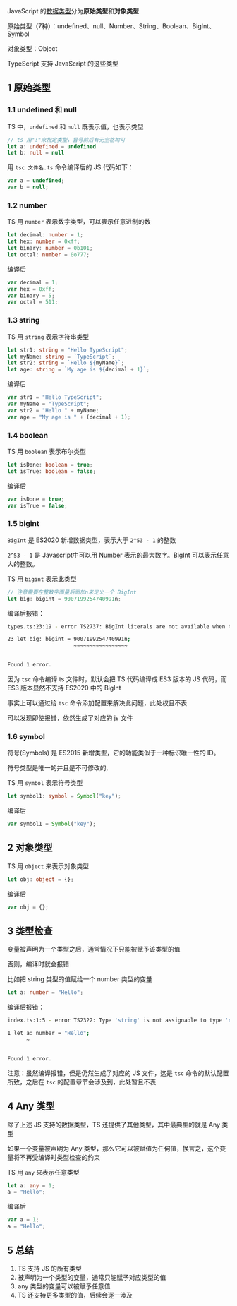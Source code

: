 JavaScript 的[数据类型](https://developer.mozilla.org/zh-CN/docs/Web/JavaScript/Data_structures#%E6%95%B0%E6%8D%AE%E7%B1%BB%E5%9E%8B)分为**原始类型**和**对象类型**

原始类型（7种）：undefined、null、Number、String、Boolean、BigInt、Symbol

对象类型：Object

TypeScript 支持 JavaScript 的这些类型

## 1 原始类型

### 1.1 undefined 和 null

TS 中，`undefined` 和 `null` 既表示值，也表示类型

```ts
// ts 用":"来指定类型，冒号前后有无空格均可
let a: undefined = undefined
let b: null = null
```

用 `tsc 文件名.ts` 命令编译后的 JS 代码如下：

```js
var a = undefined;
var b = null;
```

### 1.2 number

TS 用 `number` 表示数字类型，可以表示任意进制的数

```ts
let decimal: number = 1;
let hex: number = 0xff;
let binary: number = 0b101;
let octal: number = 0o777;
```

编译后

```js
var decimal = 1;
var hex = 0xff;
var binary = 5;
var octal = 511;
```

### 1.3 string

TS 用 `string` 表示字符串类型

```ts
let str1: string = "Hello TypeScript";
let myName: string = `TypeScript`;
let str2: string = `Hello ${myName}`;
let age: string = `My age is ${decimal + 1}`;
```

编译后

```js
var str1 = "Hello TypeScript";
var myName = "TypeScript";
var str2 = "Hello " + myName;
var age = "My age is " + (decimal + 1);
```

### 1.4 boolean

TS 用 `boolean` 表示布尔类型

```ts
let isDone: boolean = true;
let isTrue: boolean = false;
```

编译后

```js
var isDone = true;
var isTrue = false;
```

### 1.5 bigint

`BigInt` 是 ES2020 新增数据类型，表示大于 `2^53 - 1` 的整数

`2^53 - 1` 是 Javascript中可以用 Number 表示的最大数字。BigInt 可以表示任意大的整数。

TS 用 `bigint` 表示此类型

```js
// 注意需要在整数字面量后面加n来定义一个 BigInt
let big: bigint = 9007199254740991n;
```

编译后报错：

```sh
types.ts:23:19 - error TS2737: BigInt literals are not available when targeting lower than ES2020.

23 let big: bigint = 9007199254740991n;
                     ~~~~~~~~~~~~~~~~~


Found 1 error.
```

因为 `tsc` 命令编译 ts 文件时，默认会把 TS 代码编译成 ES3 版本的 JS 代码，而 ES3 版本显然不支持 ES2020 中的 BigInt

事实上可以通过给 `tsc` 命令添加配置来解决此问题，此处权且不表

可以发现即使报错，依然生成了对应的 js 文件

### 1.6 symbol

符号(Symbols) 是 ES2015 新增类型，它的功能类似于一种标识唯一性的 ID。

符号类型是唯一的并且是不可修改的,

TS 用 `symbol` 表示符号类型

```ts
let symbol1: symbol = Symbol("key");
```

编译后

```js
var symbol1 = Symbol("key");
```

## 2 对象类型

TS 用 `object` 来表示对象类型

```ts
let obj: object = {};
```

编译后

```js
var obj = {};
```

## 3 类型检查

变量被声明为一个类型之后，通常情况下只能被赋予该类型的值

否则，编译时就会报错

比如把 string 类型的值赋给一个 number 类型的变量

```ts
let a: number = "Hello";
```

编译后报错：

```sh
index.ts:1:5 - error TS2322: Type 'string' is not assignable to type 'number'.

1 let a: number = "Hello";
      ~


Found 1 error.
```

注意：虽然编译报错，但是仍然生成了对应的 JS 文件，这是 `tsc` 命令的默认配置所致，之后在 `tsc` 的配置章节会涉及到，此处暂且不表

## 4 Any 类型

除了上述 JS 支持的数据类型，TS 还提供了其他类型，其中最典型的就是 Any 类型

如果一个变量被声明为 Any 类型，那么它可以被赋值为任何值，换言之，这个变量将不再受编译时类型检查的约束

TS 用 `any` 来表示任意类型

```ts
let a: any = 1;
a = "Hello";
```

编译后

```js
var a = 1;
a = "Hello";
```

## 5 总结

1. TS 支持 JS 的所有类型
2. 被声明为一个类型的变量，通常只能赋予对应类型的值
3. any 类型的变量可以被赋予任意值
4. TS 还支持更多类型的值，后续会逐一涉及